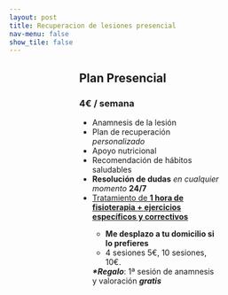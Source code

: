 ```yaml
---
layout: post
title: Recuperacion de lesiones presencial
nav-menu: false
show_tile: false
---
```


<div class="12u align-center" style="padding-bottom: 1rem; width: 50%; margin: auto">
    <h2>Plan Presencial</h2>
    <h3>4€ / semana</h3>
    <ul style="text-align: left">
        <li>Anamnesis de la lesión</li>
        <li>Plan de recuperación <i>personalizado</i> </li>
        <li>Apoyo nutricional</li>
        <li>Recomendación de hábitos saludables</li>
        <li><b>Resolución de dudas</b> <i>en cualquier momento</i> <b>24/7</b></li>
        <li><u>Tratamiento de <b>1 hora de fisioterapia + ejercicios específicos y correctivos</b></u></li>
        <ul>
            <li><b>Me desplazo a tu domicilio si lo prefieres</b></li>
            <li>4 sesiones 5€, 10 sesiones, 10€.</li>
        </ul>
        <li style="list-style-type: none"><b><i>*Regalo</i></b>: 1ª sesión de anamnesis y valoración <b><i>gratis</i></b></li>
    </ul>
</div>
